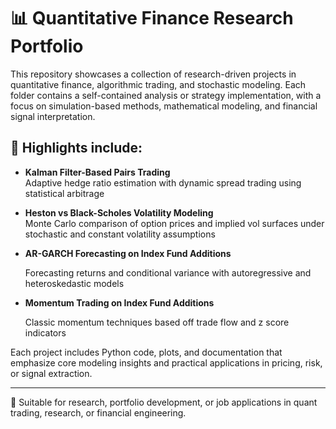 # 📊 Quantitative Finance Research Portfolio

This repository showcases a collection of research-driven projects in quantitative finance, algorithmic trading, and stochastic modeling. Each folder contains a self-contained analysis or strategy implementation, with a focus on simulation-based methods, mathematical modeling, and financial signal interpretation.

## 🧠 Highlights include:
- **Kalman Filter-Based Pairs Trading**  
  Adaptive hedge ratio estimation with dynamic spread trading using statistical arbitrage

- **Heston vs Black-Scholes Volatility Modeling**  
  Monte Carlo comparison of option prices and implied vol surfaces under stochastic and constant volatility assumptions

- **AR-GARCH Forecasting on Index Fund Additions**
  
  Forecasting returns and conditional variance with autoregressive and heteroskedastic models
  
- **Momentum Trading on Index Fund Additions**
  
  Classic momentum techniques based off trade flow and z score indicators
  
Each project includes Python code, plots, and documentation that emphasize core modeling insights and practical applications in pricing, risk, or signal extraction.

---

📎 Suitable for research, portfolio development, or job applications in quant trading, research, or financial engineering.
